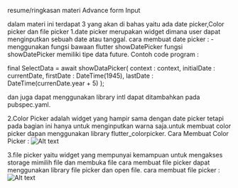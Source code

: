 resume/ringkasan materi Advance form Input

dalam materi ini terdapat 3 yang akan di bahas yaitu ada date picker,Color picker dan file picker
1.date picker merupakan widget dimana user dapat menginputkan sebuah date atau tanggal.
cara membuat date picker : - menggunakan fungsi bawaan flutter showDatePicker fungsi showDatePicker memiliki tipe data future.
Contoh code program :

final SelectData = await showDataPicker(
context : context,
initialDate : currentDate,
firstDate : DateTime(1945),
lastDate : DateTime(currenDate.year + 5)
);

dan juga dapat menggunakan library intl dapat ditambahkan pada pubspec.yaml.

2.Color Picker adalah widget yang hampir sama dengan date picker tetapi pada bagian ini hanya untuk menginputkan warna saja.untuk membuat color picker dapan menggunakan library flutter_colorpicker.
Cara Membuat Color Picker :
![Alt text](buttonAdvanceForm.png)

3.file picker yaitu widget yang mempunyai kemampuan untuk mengakses storage mimilih file dan membuka file cara membuat file picker dapat menggunakan library file picker dan open file.
cara membuat file picker :
![Alt text](filepicker.png)
